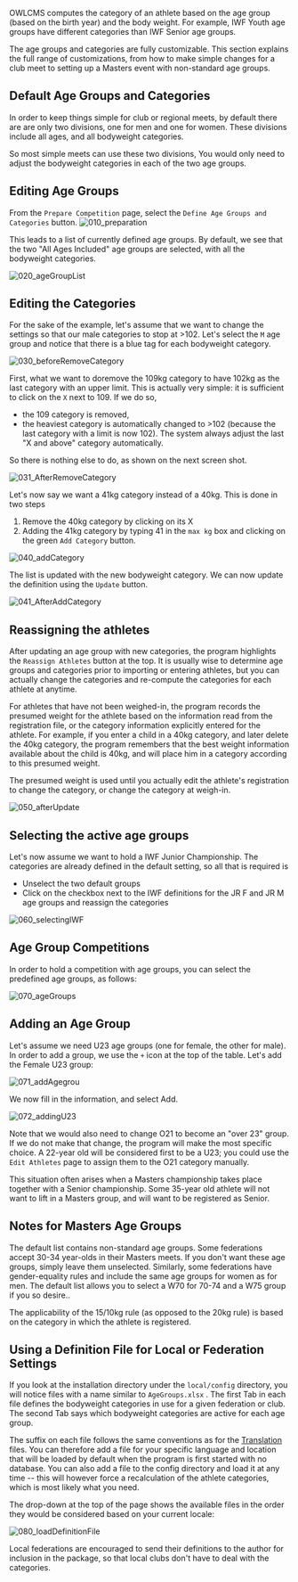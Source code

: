 

OWLCMS computes the category of an athlete based on the age group (based on the birth year) and the body weight.  For example, IWF Youth age groups have different categories than IWF Senior age groups.

The age groups and categories are fully customizable.  This section explains the full range of customizations, from how to make simple changes for a club meet to setting up a Masters event with non-standard age groups.

## Default Age Groups and Categories

In order to keep things simple for club or regional meets, by default there are are only two divisions, one for men and one for women. These divisions include all ages, and all bodyweight categories.  

So most simple meets can use these two divisions, You would only need to adjust the bodyweight categories in each of the two age groups.

## Editing Age Groups

From the  `Prepare Competition` page, select the `Define Age Groups and Categories` button.  ![010_preparation](img/Categories/010_preparation.png)

This leads to a list of currently defined age groups.  By default, we see that the two "All Ages Included" age groups are selected, with all the bodyweight categories.

![020_ageGroupList](img/Categories/020_ageGroupList.png)



## Editing the Categories

For the sake of the example, let's assume that we want to change the settings so that our male categories to stop at >102. Let's select the `M` age group and notice that there is a blue tag for each bodyweight category.

![030_beforeRemoveCategory](img/Categories/030_beforeRemoveCategory.png)

First, what we want to doremove the 109kg category to have 102kg as the last category with an upper limit.   This is actually very simple: it is sufficient to click on the `X` next to 109.  If we do so,

- the 109 category is removed,
- the heaviest category is automatically changed to >102 (because the last category with a limit is now 102).  The system always adjust the last "X and above" category automatically.

So there is nothing else to do, as shown on the next screen shot.

![031_AfterRemoveCategory](img/Categories/031_AfterRemoveCategory.png)

Let's now say we want a 41kg category instead of a 40kg.  This is done in two steps

1. Remove the 40kg category by clicking on its X
2. Adding the 41kg category by typing 41 in the `max kg` box and clicking on the green `Add Category` button.

![040_addCategory](img/Categories/040_addCategory.png)

The list is updated with the new bodyweight category. We can now update the definition using the `Update` button.

![041_AfterAddCategory](img/Categories/041_AfterAddCategory.png)

## Reassigning the athletes

After updating an age group with new categories, the program highlights the `Reassign Athletes` button at the top.  It is usually wise to determine age groups and categories prior to importing or entering athletes, but you can actually change the categories and re-compute the categories for each athlete at anytime.

For athletes that have not been weighed-in, the program records the presumed weight for the athlete based on the information read from the registration file, or the category information explicitly entered for the athlete.  For example, if you enter a child in a 40kg category, and later delete the 40kg category, the program remembers that the best weight information available about the child is 40kg, and will place him in a category according to this presumed weight.

The presumed weight is used until you actually edit the athlete's registration to change the category, or change the category at weigh-in.

![050_afterUpdate](img/Categories/050_afterUpdate.png)

## Selecting the active age groups

Let's now assume we want to hold a IWF Junior Championship.  The categories are already defined in the default setting, so all that is required is

- Unselect the two default groups
- Click on the checkbox next to the IWF definitions for the JR F and JR M age groups and reassign the categories

![060_selectingIWF](img/Categories/060_selectingIWF.png)

## Age Group Competitions

In order to hold a competition with age groups, you can select the predefined age groups, as follows:

![070_ageGroups](img/Categories/070_ageGroups.png)

## Adding an Age Group

Let's assume we need U23 age groups (one for female, the other for male).  In order to add a group, we use the `+` icon at the top of the table.  Let's add the Female U23 group:

![071_addAgegrou](img/Categories/071_addAgegrou.png)

We now fill in the information, and select Add.

![072_addingU23](img/Categories/072_addingU23.png)

Note that we would also need to change O21 to become an "over 23" group.  If we do not make that change, the program will make the most specific choice.  A 22-year old will be considered first to be a U23; you could use the `Edit Athletes` page to assign them to the O21 category manually.

This situation often arises when a Masters championship takes place together with a Senior championship. Some 35-year old athlete will not want to lift in a Masters group, and will want to be registered as Senior.

## Notes for Masters Age Groups

The default list contains non-standard age groups.  Some federations accept 30-34 year-olds in their Masters meets. If you don't want these age groups, simply leave them unselected.   Similarly, some federations have gender-equality rules and include the same age groups for women as for men.  The default list allows you to select a W70 for 70-74 and a W75 group if you so desire..

The applicability of the 15/10kg rule (as opposed to the 20kg rule) is based on the category in which the athlete is registered.

## Using a Definition File for Local or Federation Settings

If you look at the installation directory under the `local/config` directory, you will notice files with a name similar to `AgeGroups.xlsx` .  The first Tab in each file defines the bodyweight categories in use for a given federation or club.  The second Tab says which bodyweight categories are active for each age group.

The suffix on each file follows the same conventions as for the [Translation](Translation) files.  You can therefore add a file for your specific language and location that will be loaded by default when the program is first started with no database.  You can also add a file to the config directory and load it at any time -- this will however force a recalculation of the athlete categories, which is most likely what you need.

The drop-down at the top of the page shows the available files in the order they would be considered based on your current locale:

![080_loadDefinitionFile](img/Categories/080_loadDefinitionFile.png)

Local federations are encouraged to send their definitions to the author for inclusion in the package, so that local clubs don't have to deal with the categories.